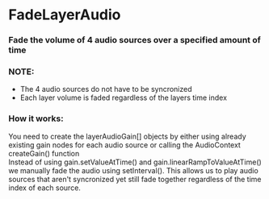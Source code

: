 # FadeLayerAudio

### Fade the volume of 4 audio sources over a specified amount of time


### NOTE: 
- The 4 audio sources do not have to be syncronized
- Each layer volume is faded regardless of the layers time index

### How it works:
You need to create the layerAudioGain[] objects by either using already existing gain nodes for each audio source or calling the AudioContext createGain() function<br>
Instead of using gain.setValueAtTime() and gain.linearRampToValueAtTime() we manually fade the audio using setInterval(). 
This allows us to play audio sources that aren't syncronized yet still fade together regardless of the time index of each source.<br>
